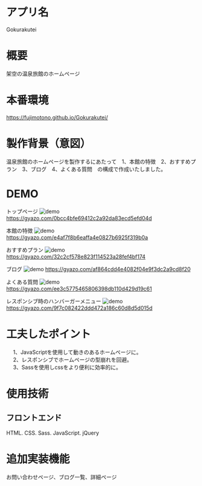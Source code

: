# アプリ名　
 Gokurakutei

# 概要　
 架空の温泉旅館のホームページ

# 本番環境
 https://fujimotono.github.io/Gokurakutei/

# 製作背景（意図）　
 温泉旅館のホームページを製作するにあたって　1、本館の特徴　2、おすすめプラン　3、ブログ　4、よくある質問　の構成で作成いたしました。 
 
# DEMO

トップページ
![demo](https://gyazo.com/0bcc4bfe69412c2a92da83ecd5efd04d/raw)
 https://gyazo.com/0bcc4bfe69412c2a92da83ecd5efd04d
 
本館の特徴
![demo](https://gyazo.com/e4af7f8b6eaffa4e0827b6925f319b0a/raw)
https://gyazo.com/e4af7f8b6eaffa4e0827b6925f319b0a

おすすめプラン
![demo](https://gyazo.com/32c2cf578e823f114523a28fef4bf174/raw)
https://gyazo.com/32c2cf578e823f114523a28fef4bf174

ブログ
![demo](https://gyazo.com/af864cdd4e4082f04e9f3dc2a9cd8f20/raw)
https://gyazo.com/af864cdd4e4082f04e9f3dc2a9cd8f20
 
よくある質問
 ![demo](https://gyazo.com/ee3c5775465806398db110d429d19c61/raw)
 https://gyazo.com/ee3c5775465806398db110d429d19c61
 
レスポンシブ時のハンバーガーメニュー
![demo](https://gyazo.com/gyazo.com/9f7c082422ddd472a186c60d8d5d015d/raw)
 https://gyazo.com/9f7c082422ddd472a186c60d8d5d015d

# 工夫したポイント　
 　 1、JavaScriptを使用して動きのあるホームページに。<br>　
 2、レスポンシブでホームページの型崩れを回避。<br>　
 3、Sassを使用しcssをより便利に効率的に。
 
# 使用技術　
## フロントエンド
 HTML. CSS. Sass. JavaScript. jQuery 

# 追加実装機能　
 お問い合わせページ、ブログ一覧、詳細ページ
 
 
 

  
  
  
　
